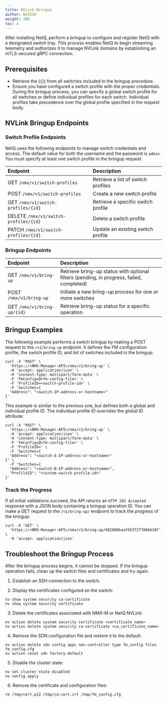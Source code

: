 ```yaml
---
title: NVLink Bringup
author: NVIDIA
weight: 300
toc: 4
---
```


After installing NetQ, perform a bringup to configure and register NetQ with a designated switch tray. This process enables NetQ to begin streaming telemetry and authorizes it to manage NVLink domains by establishing an mTLS-secured gRPC connection.

## Prerequisites

- Retrieve the {{<exlink url="https://docs.nvidia.com/networking/display/nvidianvosusermanualfornvlinkswitchesv25024282/sdn" text="SDN configuration profiles">}} from all switches included in the bringup procedure.
- Ensure you have configured a switch profile with the proper credentials. During the bringup process, you can specify a global switch profile for all switches or define individual profiles for each switch. Individual profiles take precedence over the global profile specified in the request body.


## NVLink Bringup Endpoints

### Switch Profile Endpoints

NetQ uses the following endpoints to manage switch credentials and access. The default value for both the username and the password is `admin`. You must specify at least one switch profile in the bringup request.

| Endpoint | Description |
| :-- | :-- |
| GET `/nmx/v1/switch-profiles` | Retrieve a list of switch profiles |
| POST `/nmx/v1/switch-profiles` | Create a new switch profile |
| GET `/nmx/v1/switch-profiles/{id}` | Retrieve a specific switch profile |
| DELETE `/nmx/v1/switch-profiles/{id}` | Delete a switch profile |
| PATCH `/nmx/v1/switch-profiles/{id}` | Update an existing switch profile |

### Bringup Endpoints

| Endpoint | Description |
| :-- | :-- |
| GET `/nmx/v1/bring-up` | Retrieve bring-up status with optional filters (pending, in progress, failed, completed) |
| POST `/nmx/v1/bring-up` | Initiate a new bring-up process for one or more switches |
| GET `/nmx/v1/bring-up/{id}` | Retrieve bring-up status for a specific operation |

## Bringup Examples

The following example performs a switch bringup by making a POST request to the `/v1/bring-up` endpoint. It defines the FM configuration profile, the switch profile ID, and list of switches included in the bringup:

```
curl -X 'POST' \
  'https://<NMX-Manager-API>/nmx/v1/bring-up' \
  -H 'accept: application/json' \
  -H 'Content-Type: multipart/form-data' \
  -F 'FmConfig=@<fm-config-file>' \
  -F 'ProfileID=<switch-profile-id>' \
  -F 'Switches={
  "Address": "<switch-IP-address-or-hostname>"
}'
```

This example is similar to the previous one, but defines both a global and individual profile ID. The individual profile ID overrides the global ID attribute:

```
curl -X 'POST' \
  'https://<NMX-Manager-API>/nmx/v1/bring-up' \
  -H 'accept: application/json' \
  -H 'Content-Type: multipart/form-data' \
  -F 'FmConfig=@<fm-config-file>' \
  -F 'ProfileID=' \
  -F 'Switches={
  "Address": "<switch-A-IP-address-or-hostname>"
}' \
  -F 'Switches={
  "Address": "<switch-B-IP-address-or-hostname>",
  "ProfileID": "<custom-switch-profile-id>"
}'
```

### Track the Progress

If all initial validations succeed, the API returns an `HTTP 202 Accepted` response with a JSON body containing a bringup operation ID. You can make a GET request to the `/v1/bring-up/` endpoint to track the progress of the bringup.

```
curl -X 'GET' \
  'https://<NMX-Manager-API>/nmx/v1/bring-up/682880baaf653727786b618f' \
  -H 'accept: application/json'
```

## Troubleshoot the Bringup Process

After the bringup process begins, it cannot be stopped. If the bringup operation fails, clean up the switch files and certificates and try again.

1. Establish an SSH connection to the switch.

2. Display the certificates configured on the switch:

```
nv show system security ca-certificate
nv show system security certificate
```

3. Delete the certificates associated with NMX-M or NetQ NVLink:

```
nv action delete system security certificate <certificate_name>
nv action delete system security ca-certificate <ca_certificate_name>
```

4. Remove the SDN configuration file and restore it to the default:

```
nv action delete sdn config apps nmx-controller type fm_config files fm_config.cfg
nv action reset sdn factory-default
```

5. Disable the cluster state:

```
nv set cluster state disabled
nv config apply
```

6. Remove the certificate and configuration files:

```
rm /tmp/cert.p12 /tmp/ca-cert.crt /tmp/fm_config.cfg
```